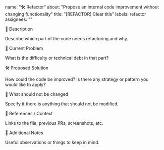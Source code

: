 name: "🛠 Refactor"
about: "Propose an internal code improvement without changing functionality"
title: "[REFACTOR] Clear title"
labels: refactor
assignees: ""

🧼 Description

Describe which part of the code needs refactoring and why.

🤔 Current Problem

What is the difficulty or technical debt in that part?

🛠 Proposed Solution

How could the code be improved? Is there any strategy or pattern you would like to apply?

🚫 What should not be changed

Specify if there is anything that should not be modified.

📎 References / Context

Links to the file, previous PRs, screenshots, etc.

🧠 Additional Notes

Useful observations or things to keep in mind.
